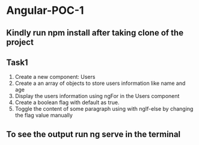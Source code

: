 # Angular-POC-1

## Kindly run npm install after taking clone of the project

## Task1
1. Create a new component: Users
2. Create a an array of objects to store users information like name and age
3. Display the users information using ngFor in the Users component
4. Create a boolean flag with default as true.
5. Toggle the content of some paragraph using <ng-template> with ngIf-else by changing the flag value manually


## To see the output run ng serve in the terminal
